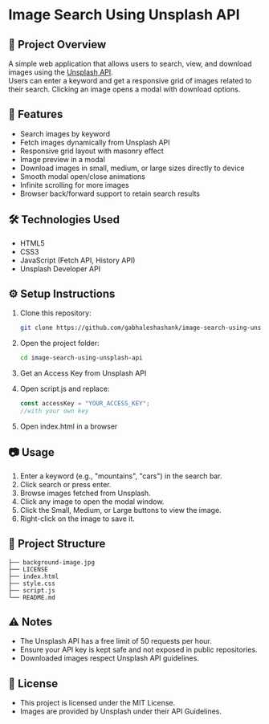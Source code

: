 # Image Search Using Unsplash API

## 📌 Project Overview
A simple web application that allows users to search, view, and download images using the [Unsplash API](https://unsplash.com/developers).  
Users can enter a keyword and get a responsive grid of images related to their search. Clicking an image opens a modal with download options.

## 🚀 Features
- Search images by keyword
- Fetch images dynamically from Unsplash API
- Responsive grid layout with masonry effect
- Image preview in a modal
- Download images in small, medium, or large sizes directly to device
- Smooth modal open/close animations
- Infinite scrolling for more images
- Browser back/forward support to retain search results

## 🛠️ Technologies Used
- HTML5
- CSS3
- JavaScript (Fetch API, History API)
- Unsplash Developer API

## ⚙️ Setup Instructions
1. Clone this repository:
   ```bash
   git clone https://github.com/gabhaleshashank/image-search-using-unsplash-api.git

2. Open the project folder:
   ```bash
   cd image-search-using-unsplash-api

3. Get an Access Key from Unsplash API

4. Open script.js and replace:
    ```js
    const accessKey = "YOUR_ACCESS_KEY";
    //with your own key

5. Open index.html in a browser

## 📷 Usage

1. Enter a keyword (e.g., "mountains", "cars") in the search bar.
2. Click search or press enter.
3. Browse images fetched from Unsplash.
4. Click any image to open the modal window.
5. Click the Small, Medium, or Large buttons to view the image.
6. Right-click on the image to save it.

## 📂 Project Structure
```
├── background-image.jpg
├── LICENSE
├── index.html
├── style.css
├── script.js
└── README.md
```

## ⚠️ Notes

- The Unsplash API has a free limit of 50 requests per hour.
- Ensure your API key is kept safe and not exposed in public repositories.
- Downloaded images respect Unsplash API guidelines.

## 📜 License

- This project is licensed under the MIT License.
- Images are provided by Unsplash under their API Guidelines.
